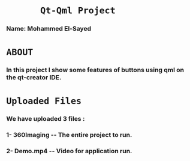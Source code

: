 # &emsp;&emsp;	&emsp;**`Qt-Qml Project`**
### Name: Mohammed El-Sayed 



# **`ABOUT`**
### In this project I show some features of buttons using qml on the qt-creator IDE. 

# **`Uploaded Files`** 
### We have uploaded 3 files :
### 1- 360Imaging -- The entire project to run.
### 2- Demo.mp4 -- Video for application run.


